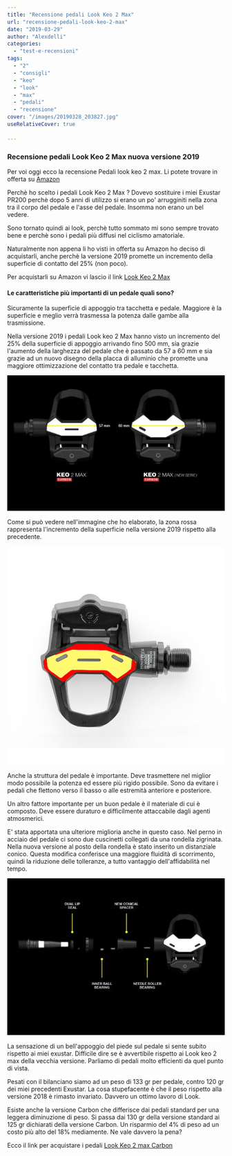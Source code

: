 ```yaml
---
title: "Recensione pedali Look Keo 2 Max"
url: "recensione-pedali-look-keo-2-max"
date: "2019-03-29"
author: "Alexdelli"
categories: 
  - "test-e-recensioni"
tags: 
  - "2"
  - "consigli"
  - "keo"
  - "look"
  - "max"
  - "pedali"
  - "recensione"
cover: "/images/20190328_203827.jpg"
useRelativeCover: true

---
```


### Recensione pedali Look Keo 2 Max nuova versione 2019

Per voi oggi ecco la recensione Pedali look keo 2 max. Li potete trovare in offerta su [Amazon](https://amzn.to/2JMqNA0)

Perchè ho scelto i pedali Look Keo 2 Max ? Dovevo sostituire i miei Exustar PR200 perchè dopo 5 anni di utilizzo si erano un po' arrugginiti nella zona tra il corpo del pedale e l'asse del pedale. Insomma non erano un bel vedere.

Sono tornato quindi ai look, perchè tutto sommato mi sono sempre trovato bene e perchè sono i pedali più diffusi nel ciclismo amatoriale.

Naturalmente non appena li ho visti in offerta su Amazon ho deciso di acquistarli, anche perchè la versione 2019 promette un incremento della superficie di contatto del 25% (non poco).

Per acquistarli su Amazon vi lascio il link [Look Keo 2 Max](https://amzn.to/2JMqNA0)

#### Le caratteristiche più importanti di un pedale quali sono?

Sicuramente la superficie di appoggio tra tacchetta e pedale. Maggiore è la superficie e meglio verrà trasmessa la potenza dalle gambe alla trasmissione.

Nella versione 2019 i pedali Look keo 2 Max hanno visto un incremento del 25% della superficie di appoggio arrivando fino 500 mm, sia grazie l'aumento della larghezza del pedale che è passato da 57 a 60 mm e sia grazie ad un nuovo disegno della placca di alluminio che promette una maggiore ottimizzazione del contatto tra pedale e tacchetta.

![pedali look keo 2 max](images/keo.jpg)

Come si può vedere nell'immagine che ho elaborato, la zona rossa rappresenta l'incremento della superficie nella versione 2019 rispetto alla precedente.

![confronto superficie pedali look](images/look_keo_difference.jpg)

Anche la struttura del pedale è importante. Deve trasmettere nel miglior modo possibile la potenza ed essere più rigido possibile. Sono da evitare i pedali che flettono verso il basso o alle estremità anteriore e posteriore.

Un altro fattore importante per un buon pedale è il materiale di cui è composto. Deve essere duraturo e difficilmente attaccabile dagli agenti atmosmerici.

E' stata apportata una ulteriore miglioria anche in questo caso. Nel perno in acciaio del pedale ci sono due cuscinetti collegati da una rondella zigrinata. Nella nuova versione al posto della rondella è stato inserito un distanziale conico. Questa modifica conferisce una maggiore fluidità di scorrimento, quindi la riduzione delle tolleranze, a tutto vantaggio dell'affidabilità nel tempo.

![look keo 2 max new conical spacers](images/keo2.jpg)

La sensazione di un bell'appoggio del piede sul pedale si sente subito rispetto ai miei exustar. Difficile dire se è avvertibile rispetto ai Look keo 2 max della vecchia versione. Parliamo di pedali molto efficienti da quel punto di vista.

Pesati con il bilanciano siamo ad un peso di 133 gr per pedale, contro 120 gr dei miei precedenti Exustar. La cosa stupefacente è che il peso rispetto alla versione 2018 è rimasto invariato. Davvero un ottimo lavoro di Look.

Esiste anche la versione Carbon che differisce dai pedali standard per una leggera diminuzione di peso. Si passa dai 130 gr della versione standard ai 125 gr dichiarati della versione Carbon. Un risparmio del 4% di peso ad un costo più alto del 18% mediamente. Ne vale davvero la pena?

Ecco il link per acquistare i pedali [Look Keo 2 max Carbon](https://amzn.to/2YBarNV)
